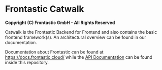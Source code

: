 # Frontastic Catwalk

**Copyright (C) Frontastic GmbH - All Rights Reserved**

Catwalk is the Frontastic Backend for Frontend and also contains the basic
frontend framework(s). An architectural overview can be found in our
documentation.

Documentation about Frontastic can be found at https://docs.frontastic.cloud/
while the [API Documentation](docs/) can be found inside this repository.
